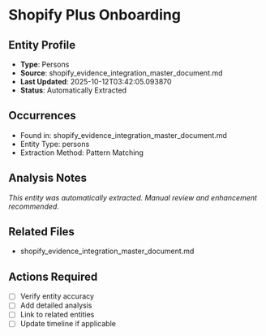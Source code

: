 # Shopify Plus Onboarding

## Entity Profile
- **Type**: Persons
- **Source**: shopify_evidence_integration_master_document.md
- **Last Updated**: 2025-10-12T03:42:05.093870
- **Status**: Automatically Extracted

## Occurrences
- Found in: shopify_evidence_integration_master_document.md
- Entity Type: persons
- Extraction Method: Pattern Matching

## Analysis Notes
*This entity was automatically extracted. Manual review and enhancement recommended.*

## Related Files
- shopify_evidence_integration_master_document.md

## Actions Required
- [ ] Verify entity accuracy
- [ ] Add detailed analysis
- [ ] Link to related entities
- [ ] Update timeline if applicable
